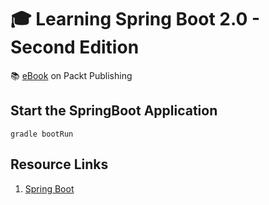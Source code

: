 # :mortar_board: Learning Spring Boot 2.0 - Second Edition

:books: [eBook][ebook] on Packt Publishing

## Start the SpringBoot Application

```shell
gradle bootRun
```

## Resource Links

1. [Spring Boot](https://spring.io/projects/spring-boot)

[ebook]: https://www.packtpub.com/product/learning-spring-boot-2-0-second-edition/9781786463784
